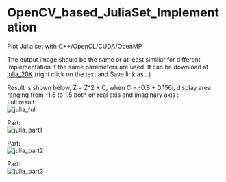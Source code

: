 # OpenCV_based_JuliaSet_Implementation
Plot Julia set with C++/OpenCL/CUDA/OpenMP

The output image should be the same or at least similiar for different implementation if the same parameters are used. It can be download at [julia_20K](https://github.com/yeephycho/OpenCV_based_JuliaSet_Implementation/tree/master/result/julia_20K.jpg).(right click on the text and Save link as...)

Result is shown below, Z = Z^2 + C, when C = -0.8 + 0.156i, display area ranging from -1.5 to 1.5 both on real axis and imaginary axis :</br>
Full result:</br>
![julia_full](https://github.com/yeephycho/OpenCV_based_JuliaSet_Implementation/raw/master/result/display_full.JPG)

Part:</br>
![julia_part1](https://github.com/yeephycho/OpenCV_based_JuliaSet_Implementation/raw/master/result/display_part.JPG)

Part:</br>
![julia_part2](https://github.com/yeephycho/OpenCV_based_JuliaSet_Implementation/raw/master/result/display_part2.JPG)

Part:</br>
![julia_part3](https://github.com/yeephycho/OpenCV_based_JuliaSet_Implementation/raw/master/result/display_part3.JPG)
